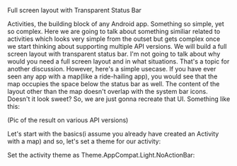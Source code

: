 
Full screen layout with Transparent Status Bar

Activities, the building block of any Android app. Something so simple, yet so complex.
Here we are going to talk about something similiar related to activities which looks very simple
from the outset but gets complex once we start thinking about supporting multiple API versions.
We will build a full screen layout with transparent status bar. I'm not going to talk about
why would you need a full screen layout and in what situations. That's a topic for another discussion.
However, here's a simple usecase. If you have ever seen any app with a map(like a ride-hailing app),
you would see that the map occupies the space below the status bar as well. The content of the layout
other than the map doesn't overlap with the system bar icons. Doesn't it look sweet?
So, we are just gonna recreate that UI. Something like this:

(Pic of the result on various API versions)

Let's start with the basics(i assume you already have created an Activity with a map) and so, let's set a theme for our activity:

Set the activity theme as Theme.AppCompat.Light.NoActionBar:
<style name="CustomTheme" parent="Theme.AppCompat.Light.NoActionBar"/>

And then apply theme to the activity as usual:
        <activity
            android:name="com.my.app.CustomActivity"
            android:theme="@style/CustomTheme">
        </activity>

Easy peasy!! Let's see what we have got.

I'm assuming your layout looks something like this:

<?xml version="1.0" encoding="utf-8"?>
<RelativeLayout xmlns:android="http://schemas.android.com/apk/res/android"
                xmlns:app="http://schemas.android.com/apk/res-auto"
                android:id="@+id/content_container"
                android:layout_width="match_parent"
                android:layout_height="match_parent">

    <fragment
            android:layout_width="match_parent"
            android:layout_height="match_parent"
            android:id="@+id/map"
            android:name="com.google.android.gms.maps.SupportMapFragment"/>

    <com.google.android.material.floatingactionbutton.FloatingActionButton
            android:id="@+id/fab1"
            android:layout_width="wrap_content"
            android:layout_height="wrap_content"
            android:layout_alignParentStart="true"
            android:layout_alignParentLeft="true"
            android:layout_alignParentTop="true"
            android:layout_marginEnd="8dp"
            android:layout_marginRight="8dp"
            android:scaleType="center"
            app:backgroundTint="#2196F3"
            app:useCompatPadding="true"/>
</RelativeLayout>

(Pic of the result on various API versions)


Now, let's get down to the fun part. How to make the layout a full screen layout and set the status bar color.

Let's jump right into code, try it out on your device and when we have confidence that it works,
then let's get down to understanding what is actually happening:

For lollipop devices:
activity.window.apply {
            clearFlags(WindowManager.LayoutParams.FLAG_TRANSLUCENT_STATUS)
            addFlags(WindowManager.LayoutParams.FLAG_DRAWS_SYSTEM_BAR_BACKGROUNDS)
            decorView.systemUiVisibility = View.SYSTEM_UI_FLAG_LAYOUT_FULLSCREEN
            statusBarColor = Color.TRANSPARENT
        }

(Check whether Color.TRANSPARENT works on lollipop)
(Test on below lollipop devices)

What is a Window?

What are these different flags you can apply to a window?

Whay is systemUiVisibility?

I think setStatusBarColor() needs no explanation as it is self explanatory.


Now, let's look at what we have got:

(Pic of the result on various API versions)

Hmmm, it looks weird on marshmallow and above devices. Why?

Problem on marshmallow and above devices:
The system bar icons are all white which may not look good if the general color scheme in your layout is light.

How to fix it?
systemUiVisibility to the rescue.
window.apply {
	            decorView.systemUiVisibility = View.SYSTEM_UI_FLAG_LAYOUT_FULLSCREEN or View.SYSTEM_UI_FLAG_LIGHT_STATUS_BAR
}

Cool..so, now our status bar looks pretty good on most of the API levels. But but.. what's up with this Floating Action Button. This guy is overlapping with the system bar icons and this kind of UI makes me as an user uncomfortable. So, let's fix this:

The actual content of your app layout needs to be shifted down so that it doesn't overlap. Ok, what do we need to shift it down? Margin..a marginTop will do. Right?
But now comes the million dollar question. How do we know how much marginTop do we need to give to the content view? There are many ways to do that but i'm going to go with the most definitive approach which has worked for me on a variety of devices.

Window insets to the rescue.

What are window insets?

How to get the insets of your current visible window?
    ViewCompat.setOnApplyWindowInsetsListener(findViewById(R.id.ride_activity_content_container)) { _, insets ->
    	Log.d("topInset", insets.systemWindowInsetTop)
    	Log.d("bottomInset", insets.getSystemWindowInsetBottom)
    	//and so on for left and right insets
        insets.consumeSystemWindowInsets()
    }

Why is insets.consumeSystemWindowInsets() required?

Now, it's just down to getting the view and setting a marginTop on it equal to the
topInset of the window:
(Why are we getting insets of the content container and not the entire view)
ViewCompat.setOnApplyWindowInsetsListener(findViewById(R.id.ride_activity_content_container)) { _, insets ->
        val menu = findViewById<FloatingActionButton>(R.id.fab_back_or_menu)
        val menuLayoutParams = menu.layoutParams as ViewGroup.MarginLayoutParams
        menuLayoutParams.setMargins(0, insets.systemWindowInsetTop, 0, 0)
        menu.layoutParams = menuLayoutParams
        insets.consumeSystemWindowInsets()
    }

Usually in a large application, things like these are repeated. So, wouldn't it be better to create a helpful kotlin extension on the Activity which we can call from any activity instead of repeating this code everywhere.


All the code can be found on this github link.

